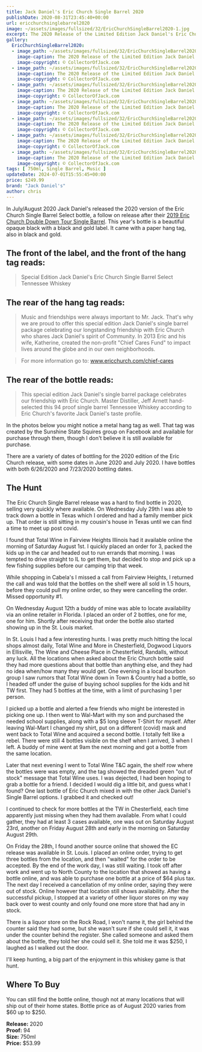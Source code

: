```yaml
---
title: Jack Daniel's Eric Church Single Barrel 2020
publishDate: 2020-08-31T23:45:40+00:00
url: ericchurchsinglebarrel2020
image: ~/assets/images/fullsized/32/EricChurchSingleBarrel2020-1.jpg
excerpt: The 2020 Release of the Limited Edition Jack Daniel's Eric Church Single Barrel Select
gallery:
  EricChurchSingleBarrel2020:
  - image_path: ~/assets/images/fullsized/32/EricChurchSingleBarrel2020-1.jpg
    image-caption: The 2020 Release of the Limited Edition Jack Daniel's Eric Church Single Barrel Select
    image-copyright: © CollectorOfJack.com
  - image_path: ~/assets/images/fullsized/32/EricChurchSingleBarrel2020-2.jpg
    image-caption: The 2020 Release of the Limited Edition Jack Daniel's Eric Church Single Barrel Select
    image-copyright: © CollectorOfJack.com
  - image_path: ~/assets/images/fullsized/32/EricChurchSingleBarrel2020-3.jpg
    image-caption: The 2020 Release of the Limited Edition Jack Daniel's Eric Church Single Barrel Select
    image-copyright: © CollectorOfJack.com
  - image_path: ~/assets/images/fullsized/32/EricChurchSingleBarrel2020-4.jpg
    image-caption: The 2020 Release of the Limited Edition Jack Daniel's Eric Church Single Barrel Select
    image-copyright: © CollectorOfJack.com
  - image_path: ~/assets/images/fullsized/32/EricChurchSingleBarrel2020-5.jpg
    image-caption: The 2020 Release of the Limited Edition Jack Daniel's Eric Church Single Barrel Select
    image-copyright: © CollectorOfJack.com
  - image_path: ~/assets/images/fullsized/32/EricChurchSingleBarrel2020-6.jpg
    image-caption: The 2020 Release of the Limited Edition Jack Daniel's Eric Church Single Barrel Select
    image-copyright: © CollectorOfJack.com
  - image_path: ~/assets/images/fullsized/32/EricChurchSingleBarrel2020-7.jpg
    image-caption: The 2020 Release of the Limited Edition Jack Daniel's Eric Church Single Barrel Select
    image-copyright: © CollectorOfJack.com
tags: [ 750ml, Single Barrel, Music ]
updateDate: 2024-07-01T15:55:45+00:00
price: $249.99
brand: "Jack Daniel's"
author: chris
---
```

In July/August 2020 Jack Daniel's released the 2020 version of the Eric Church Single Barrel Select bottle, a follow on release after their [2019 Eric Church Double Down Tour Single Barrel](https://collectorofjack.com/JackDanielsEricChurch). This year's bottle is a beautiful opaque black with a black and gold label. It came with a paper hang tag, also in black and gold.

## The front of the label, and the front of the hang tag reads:
> Special Edition Jack Daniel's Eric Church Single Barrel Select Tennessee Whiskey

## The rear of the hang tag reads:
> Music and friendships were always important to Mr. Jack. That's why we are proud to offer this special edition Jack Daniel's single barrel package celebrating our longstanding friendship with Eric Church who shares Jack Daniel's spirit of Community. In 2013 Eric and his wife, Katherine, created the non-profit "Chief Cares Fund" to impact lives around the globe and in our own neighborhoods.

> For more information go to: www.ericchurch.com/chief-cares 

## The rear of the bottle reads:
> This special edition Jack Daniel's single barrel package celebrates our friendship with Eric Church. Master Distiller, Jeff Arnett hand-selected this 94 proof single barrel Tennessee Whiskey according to Eric Church's favorite Jack Daniel's taste profile.

In the photos below you might notice a metal hang tag as well. That tag was created by the Sunshine State Squires group on Facebook and available for purchase through them, though I don't believe it is still available for purchase.

There are a variety of dates of bottling for the 2020 edition of the Eric Church release, with some dates in June 2020 and July 2020. I have bottles with both 6/26/2020 and 7/23/2020 bottling dates.


## The Hunt
The Eric Church Single Barrel release was a hard to find bottle in 2020, selling very quickly where available. On Wednesday July 29th I was able to track down a bottle in Texas which I ordered and had a family member pick up. That order is still sitting in my cousin's house in Texas until we can find a time to meet up post covid. 

I found that Total Wine in Fairview Heights Illinois had it available online the morning of Saturday August 1st. I quickly placed an order for 3, packed the kids up in the car and headed out to run errands that morning. I was tempted to drive straight to IL to get them, but decided to stop and pick up a few fishing supplies before our camping trip that week. 

While shopping in Cabela's I missed a call from Fairview Heights, I returned the call and was told that the bottles on the shelf were all sold in 1.5 hours, before they could pull my online order, so they were cancelling the order. Missed opportunity #1.

On Wednesday August 12th a buddy of mine was able to locate availability via an online retailer in Florida. I placed an order of 2 bottles, one for me, one for him. Shortly after receiving that order the bottle also started showing up in the St. Louis market.

In St. Louis I had a few interesting hunts. I was pretty much hitting the local shops almost daily, Total Wine and More in Chesterfield, Dogwood Liquors in Ellisville, The Wine and Cheese Place in Chesterfield, Randalls, without any luck. All the locations when asked about the Eric Church bottle said they had more questions about that bottle than anything else, and they had no idea when/how many they would get. One evening in a local bourbon group I saw rumors that Total Wine down in Town & Country had a bottle, so I headed off under the guise of buying school supplies for the kids and hit TW first. They had 5 bottles at the time, with a limit of purchasing 1 per person.

I picked up a bottle and alerted a few friends who might be interested in picking one up. I then went to Wal-Mart with my son and purchased the needed school supplies, along with a $5 long sleeve T-Shirt for myself. After leaving Wal-Mart I changed my shirt, put on a different (covid) mask and went back to Total Wine and acquired a second bottle. I totally felt like a rebel. There were still 4 bottles visible on the shelf when I arrived, 3 when I left. A buddy of mine went at 9am the next morning and got a bottle from the same location.

Later that next evening I went to Total Wine T&C again, the shelf row where the bottles were was empty, and the tag showed the dreaded green "out of stock" message that Total Wine uses. I was dejected, I had been hoping to grab a bottle for a friend. I decided I would dig a little bit, and guess what I found? One last bottle of Eric Church mixed in with the other Jack Daniel's Single Barrel options. I grabbed it and checked out!

I continued to check for more bottles at the TW in Chesterfield, each time apparently just missing when they had them available. From what I could gather, they had at least 3 cases available, one was out on Saturday August 23rd, another on Friday August 28th and early in the morning on Saturday August 29th.

On Friday the 28th, I found another source online that showed the EC release was available in St. Louis. I placed an online order, trying to get three bottles from the location, and then "waited" for the order to be accepted. By the end of the work day, I was still waiting. I took off after work and went up to North County to the location that showed as having a bottle online, and was able to purchase one bottle at a price of $64 plus tax. The next day I received a cancellation of my online order, saying they were out of stock. Online however that location still shows availability. After the successful pickup, I stopped at a variety of other liquor stores on my way back over to west county and only found one more store that had any in stock.

There is a liquor store on the Rock Road, I won't name it, the girl behind the counter said they had some, but she wasn't sure if she could sell it, it was under the counter behind the register. She called someone and asked them about the bottle, they told her she could sell it. She told me it was $250, I laughed as I walked out the door.

I'll keep hunting, a big part of the enjoyment in this whiskey game is that hunt.

## Where To Buy

You can still find the bottle online, though not at many locations that will ship out of their home states. Bottle price as of August 2020 varies from $60 up to $250.


**Release:** 2020  
**Proof:** 94  
**Size:** 750ml  
**Price:** $53.99  



